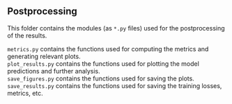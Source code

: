 ## Postprocessing

This folder contains the modules (as <code>*.py</code> files) used for the postprocessing of the results.

<code>metrics.py</code> contains the functions used for computing the metrics and generating relevant plots.
\
<code>plot_results.py</code> contains the functions used for plotting the model predictions and further analysis.
\
<code>save_figures.py</code> contains the functions used for saving the plots.
\
<code>save_results.py</code> contains the functions used for saving the training losses, metrics, etc.